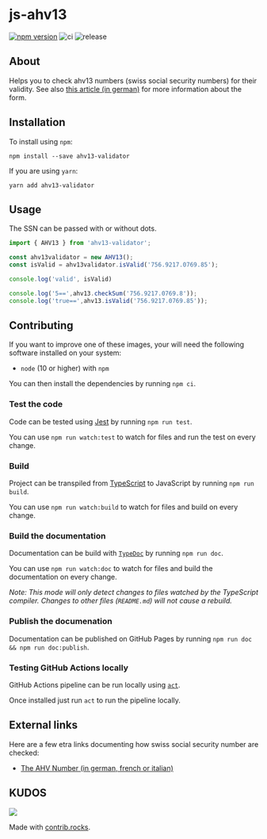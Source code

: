# js-ahv13
[![npm version](https://badge.fury.io/js/ahv13-validator.svg)](https://badge.fury.io/js/ahv13-validator) ![ci](https://github.com/longstone/js-ahv13/actions/workflows/ci.yml/badge.svg) ![release](https://github.com/longstone/js-ahv13/actions/workflows/release.yml/badge.svg) 


## About

Helps you to check ahv13 numbers (swiss social security numbers) for
their validity.
See also [this article (in german)](http://www.sozialversicherungsnummer.ch/aufbau-neu.htm)
for more information about the form.

## Installation

To install using `npm`:

```
npm install --save ahv13-validator
```

If you are using `yarn`:

```
yarn add ahv13-validator
```

## Usage

The SSN can be passed with or without dots.

```ts
import { AHV13 } from 'ahv13-validator';

const ahv13validator = new AHV13();
const isValid = ahv13validator.isValid('756.9217.0769.85');

console.log('valid', isValid)

console.log('5==',ahv13.checkSum('756.9217.0769.8'));
console.log('true==',ahv13.isValid('756.9217.0769.85'));
```

## Contributing

If you want to improve one of these images, your will need the following software installed on your system:

- `node` (10 or higher) with `npm`

You can then install the dependencies by running `npm ci`.

### Test the code

Code can be tested using [Jest](https://jestjs.io/) by running `npm run test`.

You can use `npm run watch:test` to watch for files and run the test on every change.

### Build

Project can be transpiled from [TypeScript](https://www.typescriptlang.org/) to JavaScript by running `npm run build`.

You can use `npm run watch:build` to watch for files and build on every change.

### Build the documentation

Documentation can be build with [`TypeDoc`](https://typedoc.org/) by running
`npm run doc`.

You can use `npm run watch:doc` to watch for files and build the documentation on every change.

*Note: This mode will only detect changes to files watched by the
TypeScript compiler.
Changes to other files (`README.md`) will not cause a rebuild.*

### Publish the documenation

Documentation can be published on GitHub Pages by running
`npm run doc && npm run doc:publish`.


### Testing GitHub Actions locally

GitHub Actions pipeline can be run locally using [`act`](https://github.com/nektos/act).

Once installed just run `act` to run the pipeline locally.

## External links

Here are a few etra links documenting how swiss social security number are checked:

- [The AHV Number (in german, french or italian)](https://www.bsv.admin.ch/bsv/de/home/sozialversicherungen/ahv/grundlagen-gesetze/ahv-nummer.html)

## KUDOS

<a href="https://github.com/longstone/js-ahv13/graphs/contributors">
  <img src="https://contrib.rocks/image?repo=longstone/js-ahv13" />
</a>

Made with [contrib.rocks](https://contrib.rocks).
